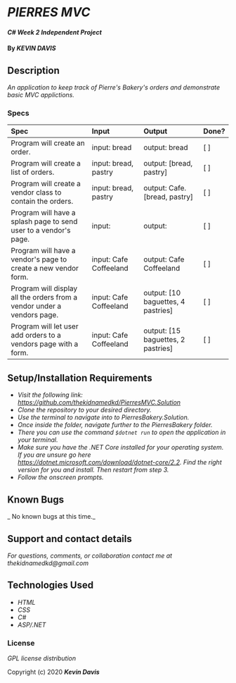 # _PIERRES MVC_

#### _C# Week 2 Independent Project_

#### By _**KEVIN DAVIS**_

## Description

_An application to keep track of Pierre's Bakery's orders and demonstrate basic MVC applictions._

### Specs
| Spec | Input | Output | Done? |
| :-------------     | :------------- | :------------- | :------------- | 
| Program will create an order. | input: bread | output: bread | [ ] |
| Program will create a list of orders. | input: bread, pastry | output: [bread, pastry] | [ ] |
| Program will create a vendor class to contain the orders. | input: bread, pastry | output: Cafe.[bread, pastry] | [ ] |
| Program will have a splash page to send user to a vendor's page. | input:  | output:  | [ ] |
| Program will have a vendor's page to create a new vendor form. | input: Cafe Coffeeland | output: Cafe Coffeeland | [ ] |
| Program will display all the orders from a vendor under a vendors page. | input: Cafe Coffeeland | output: [10 baguettes, 4 pastries] | [ ] |
| Program will let user add orders to a vendors page with a form. | input: Cafe Coffeeland | output: [15 baguettes, 2 pastries] | [ ] |


## Setup/Installation Requirements

* _Visit the following link: https://github.com/thekidnamedkd/PierresMVC.Solution_
* _Clone the repository to your desired directory._
* _Use the terminal to navigate into to PierresBakery.Solution._
* _Once inside the folder, navigate further to the PierresBakery folder._
* _There you can use the command ```$dotnet run``` to open the application in your terminal._
* _Make sure you have the .NET Core installed for your operating system. If you are unsure go here https://dotnet.microsoft.com/download/dotnet-core/2.2. Find the right version for you and install. Then restart from step 3._
* _Follow the onscreen prompts._


## Known Bugs

_ No known bugs at this time._

## Support and contact details

_For questions, comments, or collaboration contact me at thekidnamedkd@gmail.com_

## Technologies Used

* _HTML_
* _CSS_
* _C#_
* _ASP/.NET_

### License

*GPL license distribution*

Copyright (c) 2020 **_Kevin Davis_**
